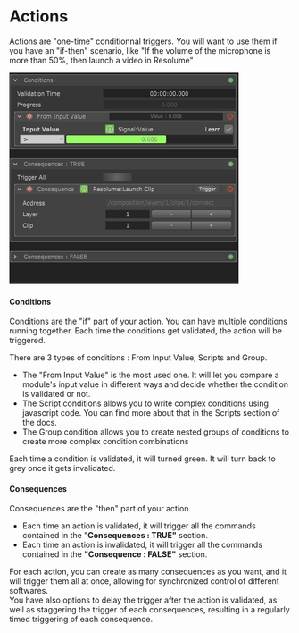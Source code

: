 # Actions

Actions are "one-time" conditionnal triggers. You will want to use them if you have an "if-then" scenario, like "If the volume of the microphone is more than 50%, then launch a video in Resolume"

![](../.gitbook/assets/action.gif)

#### Conditions

Conditions are the "if" part of your action. You can have multiple conditions running together. Each time the conditions get validated, the action will be triggered.

There are 3 types of conditions : From Input Value, Scripts and Group.

* The "From Input Value" is the most used one. It will let you compare a module's input value in different ways and decide whether the condition is validated or not.
* The Script conditions allows you to write complex conditions using javascript code. You can find more about that in the Scripts section of the docs.
* The Group condition allows you to create nested groups of conditions to create more complex condition combinations

Each time a condition is validated, it will turned green. It will turn back to grey once it gets invalidated.

#### Consequences

Consequences are the "then" part of your action.

* Each time an action is validated, it will trigger all the commands contained in the "**Consequences : TRUE"** section. 
* Each time an action is invalidated, it will trigger all the commands contained in the **"Consequence : FALSE"** section.

For each action, you can create as many consequences as you want, and it will trigger them all at once, allowing for synchronized control of different softwares.  
You have also options to delay the trigger after the action is validated, as well as staggering the trigger of each consequences, resulting in a regularly timed triggering of each consequence.

